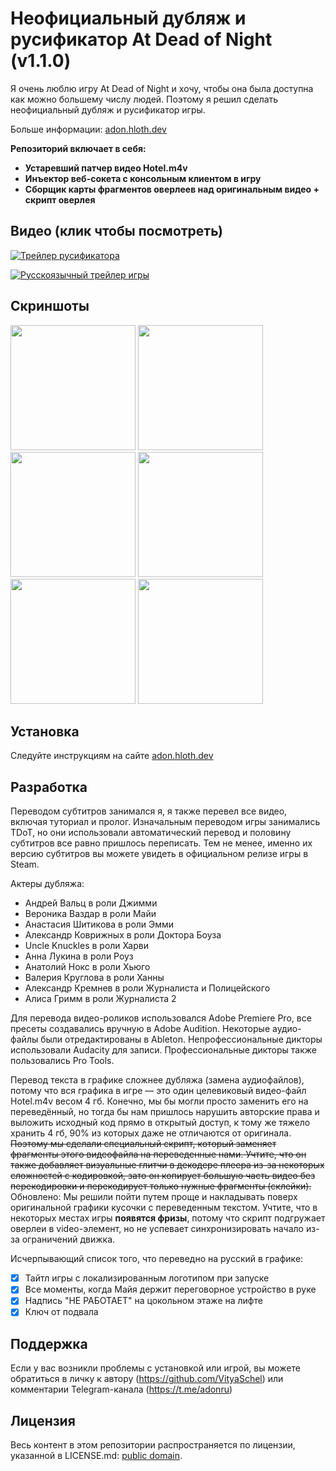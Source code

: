# Неофициальный дубляж и русификатор At Dead of Night (v1.1.0)

Я очень люблю игру At Dead of Night и хочу, чтобы она была доступна как можно большему числу людей. Поэтому я решил сделать неофициальный дубляж и русификатор игры.

Больше информации: [adon.hloth.dev](https://adon.hloth.dev)

**Репозиторий включает в себя:**
- **Устаревший патчер видео Hotel.m4v**
- **Инъектор веб-сокета с консольным клиентом в игру**
- **Сборщик карты фрагментов оверлеев над оригинальным видео + скрипт оверлея**

## Видео (клик чтобы посмотреть)

[![Трейлер русификатора](https://img.youtube.com/vi/ngAwfr-9yds/maxresdefault.jpg)](https://www.youtube.com/watch?v=ngAwfr-9yds)

[![Русскоязычный трейлер игры](https://img.youtube.com/vi/8U-FA3hmkV0/maxresdefault.jpg)](https://www.youtube.com/watch?v=8U-FA3hmkV0)

## Скриншоты

<img src="https://github.com/user-attachments/assets/0436e57e-a8a9-4310-8a45-f41af0146072" width="200" />
<img src="https://github.com/user-attachments/assets/fc924fa5-63e2-4d0d-b6a5-6d51f8e37ce0" width="200" />
<img src="https://github.com/user-attachments/assets/343939dc-00bc-4c8a-ae80-02301709d227" width="200" />

<img src="https://github.com/user-attachments/assets/d85085f3-97fd-4204-abba-100e40780e63" width="200" />
<img src="https://github.com/user-attachments/assets/53fcd11a-5989-4fb2-8f5c-e281bc7567d5" width="200" />
<img src="https://github.com/user-attachments/assets/5da61760-b563-497e-b9d0-f3e172120bc1" width="200" />

## Установка

Следуйте инструкциям на сайте [adon.hloth.dev](https://adon.hloth.dev)

## Разработка

Переводом субтитров занимался я, я также перевел все видео, включая туториал и пролог. Изначальным переводом игры занимались TDoT, но они использовали автоматический перевод и половину субтитров все равно пришлось переписать. Тем не менее, именно их версию субтитров вы можете увидеть в официальном релизе игры в Steam.

Актеры дубляжа:

- Андрей Вальц в роли Джимми
- Вероника Ваздар в роли Майи
- Анастасия Шитикова в роли Эмми
- Александр Коврижных в роли Доктора Боуза
- Uncle Knuckles в роли Харви
- Анна Лукина в роли Роуз
- Анатолий Нокс в роли Хьюго
- Валерия Круглова в роли Ханны
- Александр Кремнев в роли Журналиста и Полицейского
- Алиса Гримм в роли Журналиста 2

Для перевода видео-роликов использовался Adobe Premiere Pro, все пресеты создавались вручную в Adobe Audition. Некоторые аудио-файлы были отредактированы в Ableton. Непрофессиональные дикторы использовали Audacity для записи. Профессиональные дикторы также пользовались Pro Tools.

Перевод текста в графике сложнее дубляжа (замена аудиофайлов), потому что вся графика в игре — это один целевиковый видео-файл Hotel.m4v весом 4 гб. Конечно, мы бы могли просто заменить его на переведённый, но тогда бы нам пришлось нарушить авторские права и выложить исходный код прямо в открытый доступ, к тому же тяжело хранить 4 гб, 90% из которых даже не отличаются от оригинала. ~~Поэтому мы сделали специальный скрипт, который заменяет фрагменты этого видеофайла на переведенные нами. Учтите, что он также добавляет визуальные глитчи в декодере плеера из-за некоторых сложностей с кодировкой, зато он копирует большую часть видео без перекодировки и перекодирует только нужные фрагменты (склейки).~~ Обновлено: Мы решили пойти путем проще и накладывать поверх оригинальной графики кусочки с переведенным текстом. Учтите, что в некоторых местах игры **появятся фризы**, потому что скрипт подгружает оверлеи в video-элемент, но не успевает синхронизировать начало из-за ограничений движка.

Исчерпывающий список того, что переведно на русский в графике:

- [x] Тайтл игры с локализированным логотипом при запуске
- [x] Все моменты, когда Майя держит переговорное устройство в руке
- [x] Надпись "НЕ РАБОТАЕТ" на цокольном этаже на лифте
- [x] Ключ от подвала

## Поддержка

Если у вас возникли проблемы с установкой или игрой, вы можете обратиться в личку к автору (https://github.com/VityaSchel) или комментарии Telegram-канала (https://t.me/adonru)

## Лицензия

Весь контент в этом репозитории распространяется по лицензии, указанной в LICENSE.md: [public domain](./LICENSE.md).